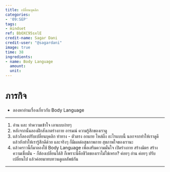 ```yaml
---
title: เปลี่ยนบุคลิก
categories:
- '09:SEP'
tags:
- mindset
ref: BbOXC95sxlE
credit-name: Sagar Dani
credit-user: "@sagardani"
image: true
time: 38
ingredients:
- name: Body Language
  amount: 
  unit: 
---
```


# ภารกิจ
 - ลองหาอ่านเรื่องเกี่ยวกับ Body Language

---

1. อ่าน และ ทำความเข้าใจ เอาแบบง่ายๆ
2. หลังจากนั้นลองฝึกสังเกตร่างกาย อารมณ์ ความรู้สึกของเราดู
3. แล้วก็ลองปรับเปลี่ยนบุคลิก ท่าทาง - ตัวตรง อกผาย ไหล่ผึ่ง อะไรแบบนี้ นอกจากทำให้เราดูดี แล้วยังทำให้เรารู้สึกดีด้วย และจริงๆ ก็มีผลต่อสุขภาพกาย สุขภาพใจของเรานะ
4. แล้วคราวนี้ก็มาลองใช้ Body Language เพื่อเสริมความมั่นใจ เปิดร่างกาย สร้างมิตร สร้างความเชื่อมั่น - ก็ต้องเปลี่ยนได้สิ ก็เพราะนี่คือชีวิตของเราไม่ใช่เหรอ? ค่อยๆ อ่าน ค่อยๆ ปรับเปลี่ยนไป แล้วค่อยมาทบทวนดูผลลัพธ์กัน

---
